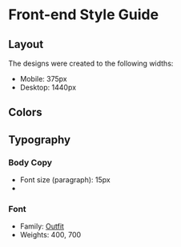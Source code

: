 # Front-end Style Guide

## Layout

The designs were created to the following widths:

- Mobile: 375px
- Desktop: 1440px

## Colors



## Typography

### Body Copy

- Font size (paragraph): 15px
- 

### Font

- Family: [Outfit](https://fonts.google.com/specimen/Outfit)
- Weights: 400, 700
